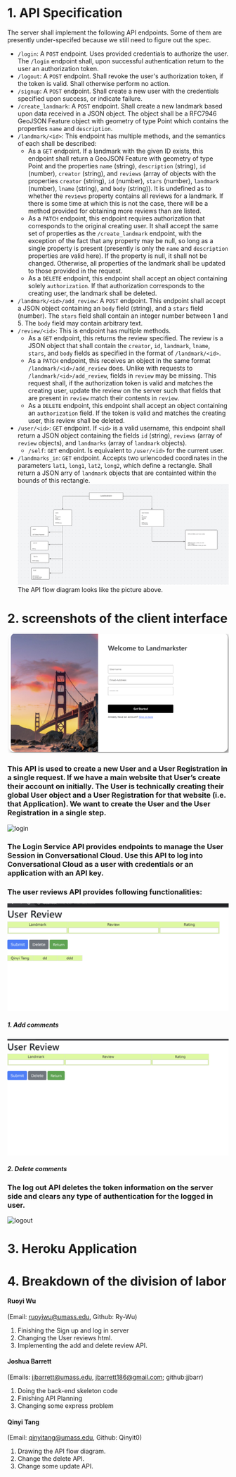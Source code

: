 # 1. API Specification
The server shall implement the following API endpoints. Some of them are
presently under-specifed because we still need to figure out the spec.
- `/login`: A `POST` endpoint. Uses provided credentials to authorize the
  user. The `/login` endpoint shall, upon successful authentication return to
  the user an authorization token.
- `/logout`: A `POST` endpoint. Shall revoke the user's authorization token, if
  the token is valid. Shall otherwise perform no action.
- `/signup`: A `POST` endpoint. Shall create a new user with the credentials
  specified upon success, or indicate failure.
- `/create_landmark`: A `POST` endpoint. Shall create a new landmark based upon
  data received in a JSON object. The object shall be a RFC7946 GeoJSON Feature
  object with geometry of type Point which contains the properties `name` and
  `description`.
- `/landmark/<id>`: This endpoint has multiple methods, and the semantics of
    each shall be described:
  - As a `GET` endpoint. If a landmark with the given ID exists, this endpoint
    shall return a GeoJSON Feature with geometry of type Point and the
    properties `name` (string), `description` (string), `id` (number), `creator`
    (string), and `reviews` (array of objects with the properties `creator`
    (string), `id` (number), `stars` (number), `landmark` (number), `lname`
    (string), and `body` (string)). It is undefined as to whether the `reviews`
    property contains all reviews for a landmark. If there is some time at which
    this is not the case, there will be a method provided for obtaining more
    reviews than are listed.
  - As a `PATCH` endpoint, this endpoint requires authorization that corresponds
    to the original creating user. It shall accept the same set of properties as
    the `/create_landmark` endpoint, with the exception of the fact that any
    property may be null, so long as a single property is present (presently is
    only the `name` and `description` properties are valid here). If the
    property is null, it shall not be changed. Otherwise, all properties of the
    landmark shall be updated to those provided in the request.
  - As a `DELETE` endpoint, this endpoint shall accept an object containing
    solely `authorization`. If that authorization corresponds to the creating
    user, the landmark shall be deleted.
- `/landmark/<id>/add_review`: A `POST` endpoint. This endpoint shall accept a
  JSON object containing an `body` field (string), and a `stars` field
  (number). The `stars` field shall contain an integer number between 1
  and 5. The `body` field may contain arbitrary text.
- `/review/<id>`: This is endpoint has multiple methods.
  - As a `GET` endpoint, this returns the review specified. The review is a JSON
    object that shall contain the `creator`, `id`, `landmark`, `lname`, `stars`,
    and `body` fields as specified in the format of `/landmark/<id>`.
  - As a `PATCH` endpoint, this receives an object in the same format
    `/landmark/<id>/add_review` does. Unlike with requests to
    `/landmark/<id>/add_review`, fields in `review` may be missing. This request
    shall, if the authorization token is valid and matches the creating user,
    update the review on the server such that fields that are present in
    `review` match their contents in `review`.
  - As a `DELETE` endpoint, this endpoint shall accept an object containing an
    `authorization` field. If the token is valid and matches the creating user,
    this review shall be deleted.
- `/user/<id>`: `GET` endpoint. If `<id>` is a valid username, this endpoint
  shall return a JSON object containing the fields `id` (string), `reviews`
  (array of `review` objects), and `landmarks` (array of `landmark` objects).
  - `/self`: `GET` endpoint. Is equivalent to `/user/<id>` for the current user.
- `/landmarks_in`: `GET` endpoint. Accepts two urlencoded coordinates in the
  parameters `lat1`, `long1`, `lat2`, `long2`, which define a rectangle. Shall
  return a JSON arry of `landmark` objects that are containted within the bounds
  of this rectangle.
![flow](flow.png)
The API flow diagram looks like the picture above.

# 2. screenshots of the client interface
![signup](signup.png)
### This API is used to create a new User and a User Registration in a single request. If we have a main website that User’s create their account on initially. The User is technically creating their global User object and a User Registration for that website (i.e. that Application). We want to create the User and the User Registration in a single step. 
![login](login.png)
### The Login Service API provides endpoints to manage the User Session in Conversational Cloud. Use this API to log into Conversational Cloud as a user with credentials or an application with an API key.
### The user reviews API provides following functionalities:
![addre](Addre.png)
##### 1. Add comments
![deletere](deletere.png)
##### 2. Delete comments
### The log out API deletes the token information on the server side and clears any type of authentication for the logged in user.
![logout](logout.png)
# 3. Heroku Application

# 4. Breakdown of the division of labor 
#### Ruoyi Wu 
(Email: ruoyiwu@umass.edu, Github: Ry-Wu)
1. Finishing the Sign up and log in server
2. Changing the User reviews html.
3. Implementing the add and delete review API.

#### Joshua Barrett 
(Emails: jjbarrett@umass.edu, jbarrett186@gmail.com; github:jjbarr)
1. Doing the back-end skeleton code
2. Finishing API Planning
3. Changing some express problem

#### Qinyi Tang
(Email: qinyitang@umass.edu, Github: Qinyit0)
1. Drawing the API flow diagram.
2. Change the delete API.
3. Change some update API.
